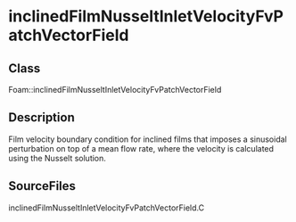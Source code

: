 # inclinedFilmNusseltInletVelocityFvPatchVectorField 
## Class
Foam::inclinedFilmNusseltInletVelocityFvPatchVectorField

## Description
Film velocity boundary condition for inclined films that imposes a
sinusoidal perturbation on top of a mean flow rate, where the velocity is
calculated using the Nusselt solution.

## SourceFiles
inclinedFilmNusseltInletVelocityFvPatchVectorField.C

